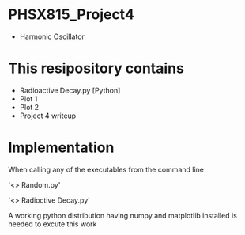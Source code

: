 # PHSX815_Project4
- Harmonic Oscillator



# This resipository contains 


* Radioactive Decay.py [Python]
* Plot 1
* Plot 2
* Project 4 writeup


# Implementation
When calling any of the executables from the command line 

'<> Random.py'

'<> Radioctive Decay.py'



A working python distribution having numpy and matplotlib installed is needed to excute this work
